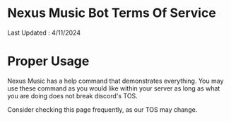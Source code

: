 # Nexus Music Bot Terms Of Service
Last Updated : 4/11/2024

# Proper Usage
Nexus Music has a help command that demonstrates everything. You may use these command as you would like within your server as long as what you are doing does not break discord's TOS.

Consider checking this page frequently, as our TOS may change.
